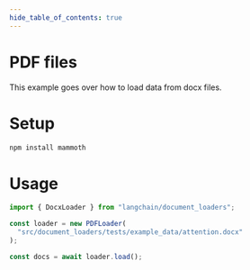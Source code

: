 ```yaml
---
hide_table_of_contents: true
---
```


# PDF files

This example goes over how to load data from docx files.

# Setup

```bash npm2yarn
npm install mammoth
```

# Usage

```typescript
import { DocxLoader } from "langchain/document_loaders";

const loader = new PDFLoader(
  "src/document_loaders/tests/example_data/attention.docx"
);

const docs = await loader.load();
```
